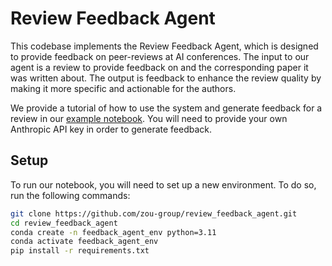 # Review Feedback Agent

This codebase implements the Review Feedback Agent, which is designed to provide feedback on peer-reviews at AI conferences. The input to our agent is a review to provide feedback on and the corresponding paper it was written about. The output is feedback to enhance the review quality by making it more specific and actionable for the authors.

We provide a tutorial of how to use the system and generate feedback for a review in our [example notebook](https://github.com/zou-group/review_feedback_agent/Example.ipynb). You will need to provide your own Anthropic API key in order to generate feedback.

## Setup
To run our notebook, you will need to set up a new environment. To do so, run the following commands:
```bash
git clone https://github.com/zou-group/review_feedback_agent.git
cd review_feedback_agent
conda create -n feedback_agent_env python=3.11
conda activate feedback_agent_env
pip install -r requirements.txt
```

<!-- ## Citation -->